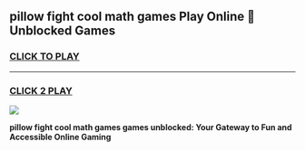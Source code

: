 
## pillow fight cool math games Play Online 👋 Unblocked Games
<h3>
<a href="https://news.freeplayer.one?title=pillow_fight_cool_math_games&ref=17CMG">CLICK TO PLAY</a></h3>
<hr>

<h3>
<a href="https://news.freeplayer.one?title=pillow_fight_cool_math_games&ref=17CMG">CLICK 2 PLAY</a>
  
</h3>

<a href="https://news.freeplayer.one?title=pillow_fight_cool_math_games&ref=17CMG/"><img src="https://clearcache.store/games.png"></a>


**pillow fight cool math games games unblocked: Your Gateway to Fun and Accessible Online Gaming**
